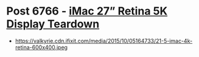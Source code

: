 # Post 6766 - [iMac 27&#8221; Retina 5K Display Teardown](https://www.ifixit.com/News/6766/imac-27)

- https://valkyrie.cdn.ifixit.com/media/2015/10/05164733/21-5-imac-4k-retina-600x400.jpeg
